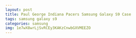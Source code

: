 ```yaml
---
layout: post
title: Paul George Indiana Pacers Samsung Galaxy S9 Case
tags: samsung galaxy s9
categories: samsung
img: 1e7wX8wrLjSvRCEy3KAKzCnwbGXVMEEZO
---
```

